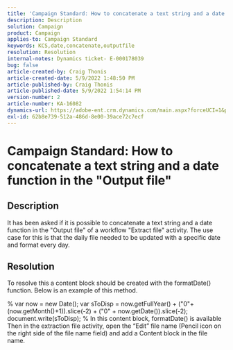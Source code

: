 ```yaml
---
title: 'Campaign Standard: How to concatenate a text string and a date function in the "Output file"'
description: Description
solution: Campaign
product: Campaign
applies-to: Campaign Standard
keywords: KCS,date,concatenate,outputfile
resolution: Resolution
internal-notes: Dynamics ticket- E-000178039
bug: false
article-created-by: Craig Thonis
article-created-date: 5/9/2022 1:48:50 PM
article-published-by: Craig Thonis
article-published-date: 5/9/2022 1:54:14 PM
version-number: 2
article-number: KA-16082
dynamics-url: https://adobe-ent.crm.dynamics.com/main.aspx?forceUCI=1&pagetype=entityrecord&etn=knowledgearticle&id=abd60abc-9ecf-ec11-a7b5-00224809c196
exl-id: 62b8e739-512a-486d-8e00-39ace72c7ecf
---
```

# Campaign Standard: How to concatenate a text string and a date function in the "Output file"

## Description


It has been asked if it is possible to concatenate a text string and a date function in the "Output file" of a workflow "Extract file" activity. The use case for this is that the daily file needed to be updated with a specific date and format every day.


## Resolution


To resolve this a content block should be created with the formatDate() function. Below is an example of this method.

%
 var now = new Date();
 var sToDisp = now.getFullYear() + ("0"+(now.getMonth()+1)).slice(-2) + ("0" + now.getDate()).slice(-2);
 document.write(sToDisp);
 %
 In this content block, formatDate() is available
  
 Then in the extraction file activity, open the “Edit” file name (Pencil icon on the right side of the file name field) and add a Content block in the file name.
